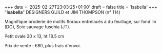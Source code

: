 +++
date = '2025-02-27T23:03:25+01:00'
draft = false
title = 'Isabella'
+++
"__Isabella__" DESIGNERS GUILD et JIM THOMPSON (n° 114)

Magnifique broderie de motifs floraux entrelacés à du feuillage, sur fond lin (DG), 
Soie sauvage fuschia (JT). 

Petit ovale 20 x 13, ht 18.5 cm

Prix de vente : €80, plus frais d'envoi.
